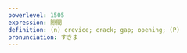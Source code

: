 ```yaml
---
powerlevel: 1505
expression: 隙間
definition: (n) crevice; crack; gap; opening; (P)
pronunciation: すきま
---
```

